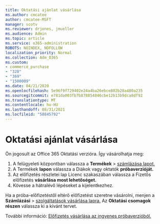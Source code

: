 ```yaml
---
title: Oktatási ajánlat vásárlása
ms.author: cmcatee
author: cmcatee-MSFT
manager: scotv
ms.reviewer: drjones, jmueller
ms.audience: Admin
ms.topic: article
ms.service: o365-administration
ROBOTS: NOINDEX, NOFOLLOW
localization_priority: Normal
ms.collection: Adm_O365
ms.custom:
- commerce_purchase
- "328"
- "369"
- "1500009"
ms.date: 04/21/2020
ms.openlocfilehash: 5e96f9f729402e24a4ba26ebce802b28a480a235
ms.sourcegitcommit: e781da003fb7b878854846cbe12b13b9dca8df92
ms.translationtype: MT
ms.contentlocale: hu-HU
ms.lasthandoff: 08/31/2021
ms.locfileid: "58845792"
---
```

# <a name="how-to-purchase-an-education-offer"></a>Oktatási ajánlat vásárlása

Ön jogosult az Office 365 Oktatási verzióra. Így vásárolhatja meg:
  
1. A felügyeleti központban válassza a **Termékek** \> [számlázása lapot.](https://go.microsoft.com/fwlink/p/?linkid=842054)
2. A Termékek **lapon** válassza a Diákok vagy oktatók **próbaverzióját.**
3. Az előfizetés részletei lap  Licenc szakaszában válassza a Fizetős előfizetés **vásárlása most lehetőséget.**
4. Kövesse a hátralévő lépéseket a kijelentkezhez.

Ha a próba-előfizetéstől eltérő előfizetést szeretne vásárolni, menjen a **Számlázási** \> [szolgáltatások vásárlása lapra.](https://go.microsoft.com/fwlink/p/?linkid=868433) Az **Oktatási csomagok részen** válassza ki a kívánt tervet.

További információ: [Előfizetés vásárlása az ingyenes próbaverzióból.](https://docs.microsoft.com/microsoft-365/commerce/try-or-buy-microsoft-365#buy-a-subscription-from-your-free-trial)
